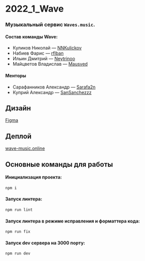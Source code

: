 # 2022_1_Wave

### Музыкальный сервис `Waves.music`.

#### Состав команды Wave:
* Куликов Николай &mdash; [NNKulickov](https://github.com/NNKulickov)
* Набиев Фарис &mdash; [rflban](https://github.com/rflban)
* Ильин Дмитрий &mdash; [Neytrinoo](https://github.com/Neytrinoo)
* Майцветов Владислав &mdash; [Mausved](https://github.com/Mausved)

#### Менторы
* Сарафанников Александр  &mdash; [Sarafa2n](https://github.com/Sarafa2n)
* Куприй Александр  &mdash; [SanSanchezzz](https://github.com/SanSanchezzz)

## Дизайн
[Figma](https://www.figma.com/file/w4crBLh2y0BzmC7fO81rd7/Wave?node-id=0%3A1)

## Деплой
[wave-music.online](http://wave-music.online)

## Основные команды для работы 
#### Инициализация проекта:
```
npm i
```

#### Запуск линтера:
```
npm run lint
```

#### Запуск линтера в режиме исправления и форматтера кода:
```
npm run fix
```

#### Запуск dev сервера на 3000 порту:
```
npm run dev
```
